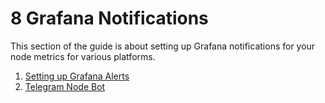# 8 Grafana Notifications

This section of the guide is about setting up Grafana notifications for your node metrics for various platforms.

1. [Setting up Grafana Alerts](./1-alerts.md)
2. [Telegram Node Bot](./2-telegram.md)
